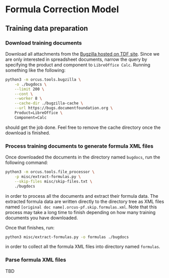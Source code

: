 
Formula Correction Model
========================

## Training data preparation

### Download training documents

Download all attachments from the [Bugzilla hosted on TDF site](https://bugs.documentfoundation.org).
Since we are only interested in spreadsheet documents, narrow the query by
specifying the product and component to `LibreOffice Calc`.  Running something
like the following:

```bash
python3 -m orcus.tools.bugzilla \
    -o ./bugdocs \
    --limit 200 \
    --cont \
    --worker 8 \
    --cache-dir ./bugzilla-cache \
    --url https://bugs.documentfoundation.org \
    Product=LibreOffice \
    Component=Calc
```
should get the job done.  Feel free to remove the cache directory once the
download is finished.

### Process training documents to generate formula XML files

Once downloaded the documents in the directory named `bugdocs`, run the following
command:

```bash
python3 -m orcus.tools.file_processor \
    -p misc/extract-formulas.py \
    --skip-files misc/skip-files.txt \
    ./bugdocs
```
in order to process all the documents and extract their formula data.  The extracted
formula data are written directly to the directory tree as XML files named
`[original doc name].orcus-pf.skip.formulas.xml`.  Note that this process may
take a long time to finish depending on how many training documents you have
downloaded.

Once that finishes, run:

```bash
python3 misc/extract-formulas.py -o formulas ./bugdocs
```
in order to collect all the formula XML files into directory named `formulas`.

### Parse formula XML files

TBD
